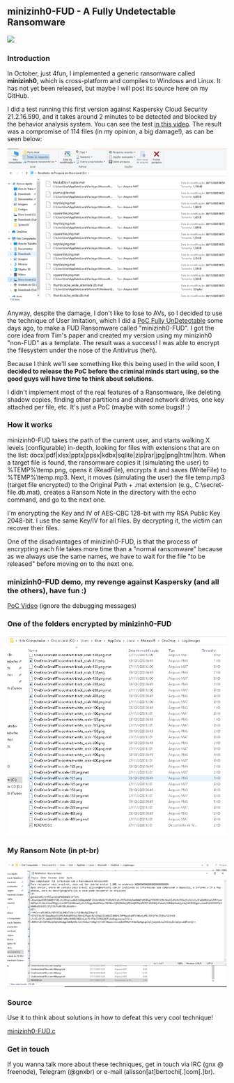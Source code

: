 
## minizinh0-FUD - A Fully Undetectable Ransomware 

![](running.gif)

### Introduction

In October, just 4fun, I implemented a generic ransomware called **minizinh0**, which is cross-platform and compiles to Windows and Linux. It has not yet been released, but maybe I will post its source here on my GitHub. 

I did a test running this first version against Kaspersky Cloud Security 21.2.16.590, and it takes around 2 minutes to be detected and blocked by the behavior analysis system. You can see the test [in this video](https://youtu.be/M3qOuKtSS30). The result was a compromise of 114 files (in my opinion, a big damage!), as can be seen below:

![114 encrypted files with Kaspersky running](114-encrypted-files.png)

Anyway, despite the damage, I don't like to lose to AVs, so I decided to use the technique of User Imitation, which I did a [PoC Fully UnDetectable](https://github.com/gnxbr/Fully-Undetectable-Techniques/tree/main/user-imitating) some days ago, to make a FUD Ransomware called "minizinh0-FUD". I got the core idea from Tim's paper and created my version using my minizinh0 "non-FUD" as a template. The result was a success! I was able to encrypt the filesystem under the nose of the Antivirus (heh).

Because I think we'll see something like this being used in the wild soon, **I decided to release the PoC before the criminal minds start using, so the good guys will have time to think about solutions.**

I didn't implement most of the real features of a Ransomware, like deleting shadow copies, finding other partitions and shared network drives, one key attached per file, etc. It's just a PoC (maybe with some bugs)! :)

### How it works

minizinh0-FUD takes the path of the current user, and starts walking X levels (configurable) in-depth, looking for files with extensions that are on the list: docx|pdf|xlsx|pptx|ppsx|kdbx|sqlite|zip|rar|jpg|png|html|htm. When a target file is found, the ransomware copies it (simulating the user) to %TEMP%\temp.png, opens it (ReadFile), encrypts it and saves (WriteFile) to %TEMP%\temp.mp3. Next, it moves (simulating the user) the file temp.mp3 (target file encrypted) to the Original Path + .mat extension (e.g., C:\secret-file.db.mat), creates a Ransom Note in the directory with the echo command, and go to the next one.

I'm encrypting the Key and IV of AES-CBC 128-bit with my RSA Public Key 2048-bit. I use the same Key/IV for all files. By decrypting it, the victim can recover their files.

One of the disadvantages of minizinh0-FUD, is that the process of encrypting each file takes more time than a "normal ransomware" because as we always use the same names, we have to wait for the file "to be released" before moving on to the next one.

### minizinh0-FUD demo, my revenge against Kaspersky (and all the others), have fun :)

[PoC Video](https://youtu.be/2a4wEv9FcmA) (ignore the debugging messages)

### One of the folders encrypted by minizinh0-FUD

![Sample Folder](sample-folder.png)

### My Ransom Note (in pt-br)

![Ransom Note](ransom_note.png)

### Source

Use it to think about solutions in how to defeat this very cool technique!

[minizinh0-FUD.c](src/minizinh0-FUD.c)

### Get in touch

If you wanna talk more about these techniques, get in touch via IRC (gnx @ freenode), Telegram (@gnxbr) or e-mail (alisson[at]bertochi[.]com[.]br).







